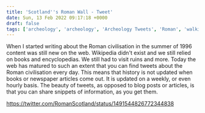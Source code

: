 ```yaml
---
title: 'Scotland''s Roman Wall - Tweet'
date: Sun, 13 Feb 2022 09:17:18 +0000
draft: false
tags: ['archeology', 'archeology', 'Archeology Tweets', 'Roman', 'walking']
---
```


When I started writing about the Roman civilisation in the summer of 1996 content was still new on the web. Wikipedia didn't exist and we still relied on books and encyclopedias. We still had to visit ruins and more. Today the web has matured to such an extent that you can find tweets about the Roman civilisation every day. This means that history is not updated when books or newspaper articles come out. It is updated on a weekly, or even hourly basis. The beauty of tweets, as opposed to blog posts or articles, is that you can share snippets of information, as you get them.

https://twitter.com/RomanScotland/status/1491544826772344838